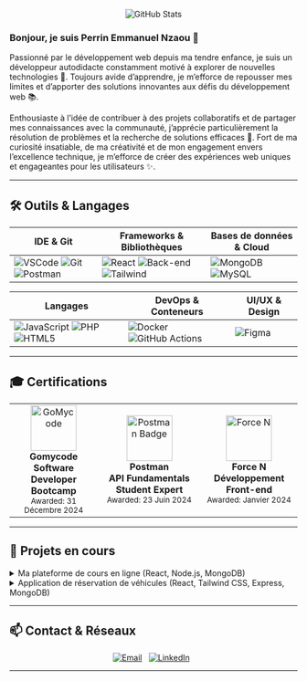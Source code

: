 <!-- Banner -->
<p align="center">
  <img src="https://github-readme-stats.vercel.app/api?username=pnzaou&show_icons=true&theme=radical" alt="GitHub Stats" />
</p>

### Bonjour, je suis **Perrin Emmanuel Nzaou** 👋

Passionné par le développement web depuis ma tendre enfance, je suis un développeur autodidacte constamment motivé à explorer de nouvelles technologies 🚀. Toujours avide d’apprendre, je m’efforce de repousser mes limites et d’apporter des solutions innovantes aux défis du développement web 📚.

Enthousiaste à l’idée de contribuer à des projets collaboratifs et de partager mes connaissances avec la communauté, j’apprécie particulièrement la résolution de problèmes et la recherche de solutions efficaces 🤝. Fort de ma curiosité insatiable, de ma créativité et de mon engagement envers l’excellence technique, je m’efforce de créer des expériences web uniques et engageantes pour les utilisateurs ✨.

---

## 🛠️ Outils & Langages

| IDE & Git               | Frameworks & Bibliothèques     | Bases de données & Cloud    |
|-------------------------|--------------------------------|-----------------------------|
| ![VSCode](https://skillicons.dev/icons?i=vscode) ![Git](https://skillicons.dev/icons?i=git,github) ![Postman](https://skillicons.dev/icons?i=postman) | ![React](https://skillicons.dev/icons?i=react,vue,next) ![Back-end](https://skillicons.dev/icons?i=express,laravel) ![Tailwind](https://skillicons.dev/icons?i=tailwind,bootstrap) | ![MongoDB](https://skillicons.dev/icons?i=mongodb) ![MySQL](https://skillicons.dev/icons?i=mysql) |

| Langages                | DevOps & Conteneurs            | UI/UX & Design             |
|-------------------------|--------------------------------|-----------------------------|
| ![JavaScript](https://skillicons.dev/icons?i=js,ts) ![PHP](https://skillicons.dev/icons?i=php) ![HTML5](https://skillicons.dev/icons?i=html,css,scss) | ![Docker](https://skillicons.dev/icons?i=docker) ![GitHub Actions](https://img.shields.io/badge/CI%2FCD-GHActions-blue) | ![Figma](https://skillicons.dev/icons?i=figma) |

---

## 🎓 Certifications

<table>
  <tr>
    <td align="center">
      <a href="https://diploma.gomycode.app/?id=31733065242678985">
        <img src="https://scontent.fdkr6-1.fna.fbcdn.net/v/t39.30808-6/387072056_659845202908519_1663994269270741127_n.jpg?_nc_cat=109&ccb=1-7&_nc_sid=6ee11a&_nc_ohc=b4cg7THHDWgQ7kNvwHKV0R8&_nc_oc=AdlOtzpqVtag6n3KjemtPaPpEHokDKqI_QmJDcwYDdXn2HPDQ8ic-2_C6rwPujLuGWU&_nc_zt=23&_nc_ht=scontent.fdkr6-1.fna&_nc_gid=XDtheejHSkh3cHCumCgF-A&oh=00_AfP1ZE_mPVKZm9awW6MN2DTifzYF8jFdMZHt6oKSfWVdNQ&oe=686D8447" width="80" alt="GoMycode">
      </a><br>
      <strong>Gomycode<br>Software Developer Bootcamp</strong><br>
      <small>Awarded: 31 Décembre 2024</small>
    </td>
    <td align="center">
      <a href="https://api.badgr.io/public/assertions/MIA4wtwYRt-dmCF8mrx9gw?identity__email=perrinemmanuelnzaou%40gmail.com">
        <img src="https://api.badgr.io/public/assertions/MIA4wtwYRt-dmCF8mrx9gw/image" width="80" alt="Postman Badge">
      </a><br>
      <strong>Postman<br>API Fundamentals Student Expert</strong><br>
      <small>Awarded: 23 Juin 2024</small>
    </td>
    <td align="center">
      <a href="https://formation.force-n.sn/mod/customcert/verify_certificate.php?contextid=248505&code=udGgyQp5HR&qrcode=1">
        <img src="https://media.licdn.com/dms/image/sync/v2/D4E27AQFvD-s7s_orUg/articleshare-shrink_800/articleshare-shrink_800/0/1711652127574?e=2147483647&v=beta&t=gJY6uWr66zLb8cpUn1NBqi_xsWUsQXXRDP7HI1FNKvE" width="80" alt="Force N">
      </a><br>
      <strong>Force N<br>Développement Front-end</strong><br>
      <small>Awarded: Janvier 2024</small>
    </td>
  </tr>
</table>


---

## 🔭 Projets en cours

<details>
  <summary>Ma plateforme de cours en ligne (React, Node.js, MongoDB)</summary>

  - Système de vidéos et quiz interactifs
  - Paiement avant accès aux résultats d'examens
  - Export PDF des certificats
</details>

<details>
  <summary>Application de réservation de véhicules (React, Tailwind CSS, Express, MongoDB)</summary>

  - Sélection de dates avec calendrier
  - Calcul dynamique du prix
  - PDF des devis imprimables
</details>

---

## 📫 Contact & Réseaux

<p align="center">
  <a href="mailto:nzaouperrinemmanuel@gmail.com"><img src="https://img.shields.io/badge/📧-Email-blue?style=flat-square" alt="Email"></a>
  &nbsp;
  <a href="https://www.linkedin.com/in/pnzaou"><img src="https://img.shields.io/badge/LinkedIn-Profile-blue?style=flat-square" alt="LinkedIn"></a>
  &nbsp;
</p>

---

